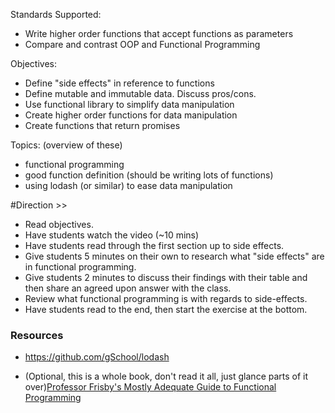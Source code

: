 Standards Supported:

- Write higher order functions that accept functions as parameters
- Compare and contrast OOP and Functional Programming

Objectives:

- Define "side effects" in reference to functions
- Define mutable and immutable data. Discuss pros/cons.
- Use functional library to simplify data manipulation
- Create higher order functions for data manipulation
- Create functions that return promises

Topics: (overview of these)

- functional programming
- good function definition  (should be writing lots of functions)
- using lodash (or similar) to ease data manipulation





#Direction >>

- Read objectives.
- Have students watch the video (~10 mins)
- Have students read through the first section up to side effects.
- Give students 5 minutes on their own to research what "side effects" are in functional programming.
- Give students 2 minutes to discuss their findings with their table and then share an agreed upon answer with the class.
- Review what functional programming is with regards to side-effects.
- Have students read to the end, then start the exercise at the bottom.


### Resources
- https://github.com/gSchool/lodash

- (Optional, this is a whole book, don't read it all, just glance parts of it over)[Professor Frisby's Mostly Adequate Guide to Functional Programming](https://drboolean.gitbooks.io/mostly-adequate-guide/)
